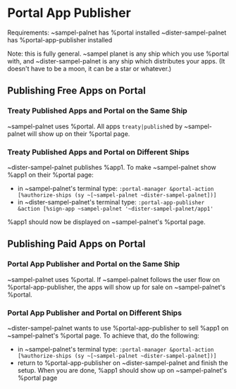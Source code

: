# Portal App Publisher

Requirements:
~sampel-palnet has %portal installed
~dister-sampel-palnet has %portal-app-publisher installed

Note: this is fully general. ~sampel planet is any ship which you use %portal with, and ~dister-sampel-palnet is any ship which distributes your apps. (It doesn't have to be a moon, it can be a star or whatever.)

## Publishing Free Apps on Portal

###  Treaty Published Apps and Portal on the Same Ship

~sampel-palnet uses %portal. All apps `treaty|publish`ed by ~sampel-palnet will show up on their %portal page.

###  Treaty Published Apps and Portal on Different Ships

~dister-sampel-palnet publishes %app1. To make ~sampel-palnet show %app1 on their %portal page:
- in ~sampel-palnet's terminal type:  `:portal-manager &portal-action [%authorize-ships (sy ~[~sampel-palnet ~dister-sampel-palnet])]`
- in ~dister-sampel-palnet's terminal type: `:portal-app-publisher &action [%sign-app ~sampel-palnet '~dister-sampel-palnet/app1'`

%app1 should now be displayed on ~sampel-palnet's %portal page.

## Publishing Paid Apps on Portal

### Portal App Publisher and Portal on the Same Ship

~sampel-palnet uses %portal. If ~sampel-palnet follows the user flow on %portal-app-publisher, the apps will show up for sale on ~sampel-palnet's %portal.

### Portal App Publisher and Portal on Different Ships

~dister-sampel-palnet wants to use %portal-app-publisher to sell %app1 on ~sampel-palnet's %portal page. To achieve that, do the following:
- in ~sampel-palnet's terminal type:  `:portal-manager &portal-action [%authorize-ships (sy ~[~sampel-palnet ~dister-sampel-palnet])]`
- return to %portal-app-publisher on ~dister-sampel-palnet and finish the setup. When you are done, %app1 should show up on ~sampel-palnet's %portal page




